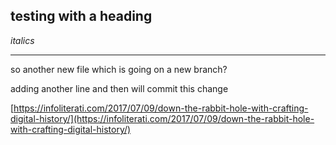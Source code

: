 ## testing with a heading 

*italics*

---

so another new file which is going on a new branch?

adding another line and then will commit this change 

[https://infoliterati.com/2017/07/09/down-the-rabbit-hole-with-crafting-digital-history/](https://infoliterati.com/2017/07/09/down-the-rabbit-hole-with-crafting-digital-history/)


